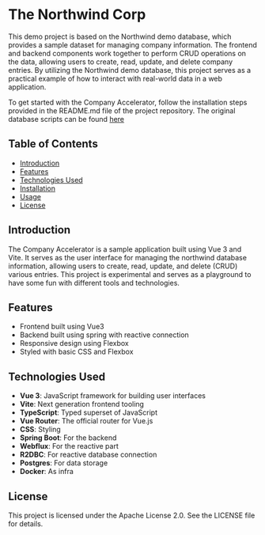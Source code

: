 # The Northwind Corp

This demo project is based on the Northwind demo database, which provides a sample dataset for managing company information. The frontend and backend components work together to perform CRUD operations on the data, allowing users to create, read, update, and delete company entries. By utilizing the Northwind demo database, this project serves as a practical example of how to interact with real-world data in a web application.

To get started with the Company Accelerator, follow the installation steps provided in the README.md file of the project repository. The original database scripts can be found [here](https://github.com/mrin9/northwind)


## Table of Contents

- [Introduction](#introduction)
- [Features](#features)
- [Technologies Used](#technologies-used)
- [Installation](#installation)
- [Usage](#usage)
- [License](#license)

## Introduction

The Company Accelerator is a sample application built using Vue 3 and Vite. It serves as the user interface for managing the northwind database information, allowing users to create, read, update, and delete (CRUD) various entries. This project is experimental and serves as a playground to have some fun with different tools and technologies.

## Features

- Frontend built using Vue3
- Backend built using spring with reactive connection
- Responsive design using Flexbox
- Styled with basic CSS and Flexbox

## Technologies Used

- **Vue 3**: JavaScript framework for building user interfaces
- **Vite**: Next generation frontend tooling
- **TypeScript**: Typed superset of JavaScript
- **Vue Router**: The official router for Vue.js
- **CSS**: Styling
- **Spring Boot**: For the backend
- **Webflux**: For the reactive part
- **R2DBC**: For reactive database connection
- **Postgres**: For data storage
- **Docker**: As infra


## License

This project is licensed under the Apache License 2.0. See the LICENSE file for details.
